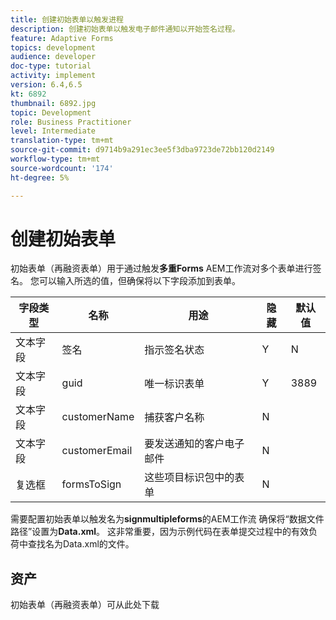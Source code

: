 ```yaml
---
title: 创建初始表单以触发进程
description: 创建初始表单以触发电子邮件通知以开始签名过程。
feature: Adaptive Forms
topics: development
audience: developer
doc-type: tutorial
activity: implement
version: 6.4,6.5
kt: 6892
thumbnail: 6892.jpg
topic: Development
role: Business Practitioner
level: Intermediate
translation-type: tm+mt
source-git-commit: d9714b9a291ec3ee5f3dba9723de72bb120d2149
workflow-type: tm+mt
source-wordcount: '174'
ht-degree: 5%

---
```



# 创建初始表单

初始表单（再融资表单）用于通过触发&#x200B;**多重Forms** AEM工作流对多个表单进行签名。 您可以输入所选的值，但确保将以下字段添加到表单。



| 字段类型 | 名称 | 用途 | 隐藏 | 默认值 |
------------------------|---------------------------------------|--------------------|--------|-----------------
| 文本字段 | 签名 | 指示签名状态 | Y | N |
| 文本字段 | guid | 唯一标识表单 | Y | 3889 |
| 文本字段 | customerName | 捕获客户名称 | N |
| 文本字段 | customerEmail | 要发送通知的客户电子邮件 | N |
| 复选框 | formsToSign | 这些项目标识包中的表单 | N |



需要配置初始表单以触发名为&#x200B;**signmultipleforms**的AEM工作流
确保将“数据文件路径”设置为**Data.xml**。 这非常重要，因为示例代码在表单提交过程中的有效负荷中查找名为Data.xml的文件。

## 资产

初始表单（再融资表单）可从此处下载[](assets/refinance-form.zip)





